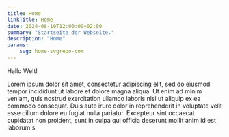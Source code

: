 ```yaml
---
title: Home
linkTitle: Home
date: 2024-08-10T12:00:00+02:00
summary: "Startseite der Webseite."
description: "Home"
params:
    svg: home-svgrepo-com
---
```


Hallo Welt!

Lorem ipsum dolor sit amet, consectetur adipiscing elit, sed do eiusmod tempor incididunt ut labore et dolore magna aliqua. Ut enim ad minim veniam, quis nostrud exercitation ullamco laboris nisi ut aliquip ex ea commodo consequat. Duis aute irure dolor in reprehenderit in voluptate velit esse cillum dolore eu fugiat nulla pariatur. Excepteur sint occaecat cupidatat non proident, sunt in culpa qui officia deserunt mollit anim id est laborum.s
